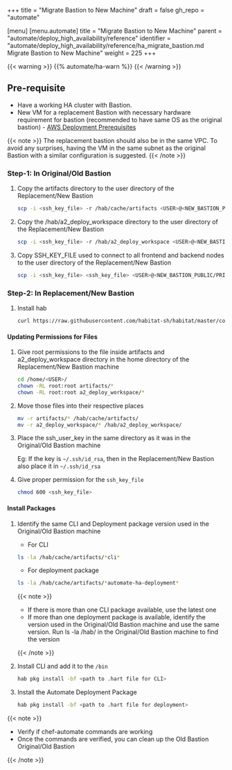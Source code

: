 +++
title = "Migrate Bastion to New Machine"
draft = false
gh_repo = "automate"

[menu]
  [menu.automate]
    title = "Migrate Bastion to New Machine"
    parent = "automate/deploy_high_availability/reference"
    identifier = "automate/deploy_high_availability/reference/ha_migrate_bastion.md Migrate Bastion to New Machine"
    weight = 225
+++

{{< warning >}}
 {{% automate/ha-warn %}}
{{< /warning >}}

## Pre-requisite

- Have a working HA cluster with Bastion.
- New VM for a replacement Bastion with necessary hardware requirement for bastion (recommended to have same OS as the original bastion) - [AWS Deployment Prerequisites](/automate/ha_aws_deployment_prerequisites/#minimum-hardware-requirement)

{{< note >}} The replacement bastion should also be in the same VPC. To avoid any surprises, having the VM in the same subnet as the original Bastion with a similar configuration is suggested. {{< /note >}}

### Step-1: In Original/Old Bastion

1. Copy the artifacts directory to the user directory of the Replacement/New Bastion

    ```bash
    scp -i <ssh_key_file> -r /hab/cache/artifacts <USER>@<NEW_BASTION_PUBLIC/PRIVATE_IP>:/home/<USER>/
    ```

1. Copy the  /hab/a2_deploy_workspace directory to the user directory of the Replacement/New Bastion

    ```bash
    scp -i <ssh_key_file> -r /hab/a2_deploy_workspace <USER>@<NEW_BASTION_PUBLIC/PRIVATE_IP>:/home/<USER>/
    ```

1. Copy SSH_KEY_FILE used to connect to all frontend and backend nodes to the user directory of the Replacement/New Bastion

    ```bash
    scp -i <ssh_key_file> <ssh_key_file> <USER>@<NEW_BASTION_PUBLIC/PRIVATE_IP>:/home/<USER>/
    ```

### Step-2: In Replacement/New Bastion

1. Install hab

    ```bash
    curl https://raw.githubusercontent.com/habitat-sh/habitat/master/components/hab/install.sh \ | sudo bash
    ```

#### Updating Permissions for Files

1. Give root permissions to the file inside artifacts and a2_deploy_workspace directory in the home directory of the Replacement/New Bastion machine

    ```bash
    cd /home/<USER>/
    chown -RL root:root artifacts/*
    chown -RL root:root a2_deploy_workspace/*
    ```

1. Move those files into their respective places

    ```bash
    mv -r artifacts/* /hab/cache/artifacts/
    mv -r a2_deploy_workspace/* /hab/a2_deploy_workspace/
    ```

1. Place the ssh_user_key in the same directory as it was in the Original/Old Bastion machine

    Eg: If the key is `~/.ssh/id_rsa`, then in the Replacement/New Bastion also place it in `~/.ssh/id_rsa`

1. Give proper permission for the `ssh_key_file`

    ```bash
    chmod 600 <ssh_key_file>
    ```

#### Install Packages

1. Identify the same CLI and Deployment package version used in the Original/Old Bastion machine

    - For CLI

    ```bash
    ls -la /hab/cache/artifacts/*cli*
    ```

    - For deployment package

    ```bash
    ls -la /hab/cache/artifacts/*automate-ha-deployment*
    ```

    {{< note >}}

    - If there is more than one CLI package available, use the latest one
    - If more than one deployment package is available, identify the version used in the Original/Old Bastion machine and use the same version. Run ls -la /hab/ in the Original/Old Bastion machine to find the version

    {{< /note >}}

1. Install CLI and add it to the `/bin`

    ```bash
    hab pkg install -bf <path to .hart file for CLI>
    ```

1. Install the Automate Deployment Package

    ```bash
    hab pkg install -bf <path to .hart file for deployment>
    ```

{{< note >}}

- Verify if chef-automate commands are working
- Once the commands are verified, you can clean up the Old Bastion Original/Old Bastion

{{< /note >}}

